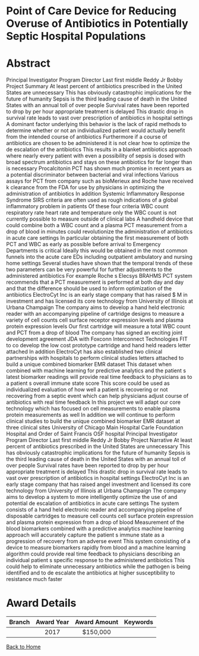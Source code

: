 
Point of Care Device for Reducing Overuse of Antibiotics in Potentially Septic Hospital Populations
===================================================================================================

# Abstract


Principal Investigator Program Director  Last  first  middle   Reddy  Jr   Bobby
Project Summary 
At least    percent of antibiotics prescribed in the United States are unnecessary  This has obviously catastrophic
implications for the future of humanity  Sepsis is the third leading cause of death in the United States with an
annual toll of over         people  Survival rates have been reported to drop by      per hour appropriate
treatment is delayed  This drastic drop in survival rate leads to vast over prescription of antibiotics in hospital
settings  A dominant factor underlying this behavior is the lack of rapid methods to determine whether or not
an individualized patient would actually benefit from the intended course of antibiotics  Furthermore  if a course
of antibiotics are chosen to be administered  it is not clear how to optimize the de escalation of the antibiotics 
This results in a blanket antibiotics approach  where nearly every patient with even a possibility of sepsis is dosed
with broad spectrum antibiotics and stays on these antibiotics for far longer than is necessary 
Procalcitonin  PCT  has shown much promise in recent years as a potential discriminator between bacterial and
viral infections  Various assays for PCT from company such as bioMerieux and Roche have received    k
clearance from the FDA for use by physicians in optimizing the administration of antibiotics  In addition 
Systemic Inflammatory Response Syndrome  SIRS  criteria are often used as rough indications of a global
inflammatory problem in patients  Of these four criteria  WBC count  respiratory rate  heart rate  and
temperature   only the WBC count is not currently possible to measure outside of clinical labs  A handheld device
that could combine both a WBC count and a plasma PCT measurement from a drop of blood in    minutes could
revolutionize the administration of antibiotics in acute care settings  In particular  obtaining the first
measurement of both PCT and WBC as early as possible before arrival to Emergency Departments is critical 
Ideally this would be obtained in the most common  funnels  into the acute care EDs  including outpatient 
ambulatory  and nursing home settings  Several studies have shown that the temporal trends of these two
parameters can be very powerful for further adjustments to the administered antibiotics  For example  Roche s
Elecsys BRAHMS PCT system recommends that a PCT measurement is performed at both day   and day    and
that the difference should be used to inform optimization of the antibiotics 
ElectroCyt  Inc  is an early stage company that has raised $   M in investment and has licensed its core
technology from University of Illinois at Urbana Champaign  The company aims to develop a hand held
electronic reader with an accompanying pipeline of cartridge designs to measure a variety of cell counts  cell
surface receptor expression levels  and plasma protein expression levels  Our first cartridge will measure a total
WBC count and PCT from a drop of blood  The company has signed an exciting joint development agreement
 JDA  with Foxconn Interconnect Technologies  FIT  to co develop the low cost prototype cartridge and hand 
held readers  letter attached   In addition  ElectroCyt has also established two clinical partnerships with
hospitals to perform clinical studies  letters attached  to build a unique combined biomarker EMR dataset  This
dataset  when combined with machine learning for predictive analytics and the patient s latest biomarker
readings  will provide real time feedback to physicians as to a patient s overall  immune state score   This score
could be used as individualized evaluation of how well a patient is recovering or not recovering from a septic
event  which can help physicians adjust course of antibiotics with real time feedback  In this project  we will
adapt our core technology  which has focused on cell measurements  to enable plasma protein measurements as
well  In addition  we will continue to perform clinical studies to build the unique combined biomarker   EMR
dataset at three clinical sites  University of Chicago Main Hospital  Carle Foundation Hospital and Order of Saint
Francis  OSF  hospital Principal Investigator Program Director  Last  first  middle   Reddy  Jr   Bobby
Project Narrative 
At least    percent of antibiotics prescribed in the United States are unnecessary  This has obviously
catastrophic implications for the future of humanity  Sepsis is the third leading cause of death in the United
States with an annual toll of over         people  Survival rates have been reported to drop by      per hour
appropriate treatment is delayed  This drastic drop in survival rate leads to vast over prescription of antibiotics
in hospital settings  ElectroCyt  Inc  is an early stage company that has raised angel investment and licensed its
core technology from University of Illinois at Urbana Champaign  The company aims to develop a system to
more intelligently optimize the use of and potential de escalation of antibiotics in acute care settings  The
system consists of a hand held electronic reader and accompanying pipeline of disposable cartridges to
measure cell counts  cell surface protein expression  and plasma protein expression from a drop of blood 
Measurement of the blood biomarkers combined with a predictive analytics machine learning approach will
accurately capture the patient s immune state as a progression of recovery from an adverse event  This system 
consisting of a device to measure biomarkers rapidly from blood and a machine learning algorithm  could
provide real time feedback to physicians describing an individual patient s specific response to the
administered antibiotics  This could help to eliminate unnecessary antibiotics while the pathogen is being
identified and to de escalate the antibiotics at higher susceptibility to resistance much faster  

# Award Details

|Branch|Award Year|Award Amount|Keywords|
| :---: | :---: | :---: | :---: |
||2017|$150,000||
  
  


[Back to Home](https://github.com/chrischow/dod_sbir_awards/Reports/JH/#2403)